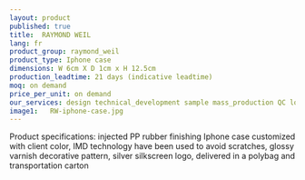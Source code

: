 ```yaml
---
layout: product
published: true
title:  RAYMOND WEIL
lang: fr
product_group: raymond_weil
product_type: Iphone case
dimensions: W 6cm X D 1cm x H 12.5cm
production_leadtime: 21 days (indicative leadtime)
moq: on demand
price_per_unit: on demand
our_services: design technical_development sample mass_production QC logistic shipping
image1:   RW-iphone-case.jpg
---
```

Product specifications: injected PP rubber finishing Iphone case customized with client color, IMD technology have been used to avoid scratches, glossy varnish decorative pattern, silver silkscreen logo, delivered in a polybag and transportation carton						
